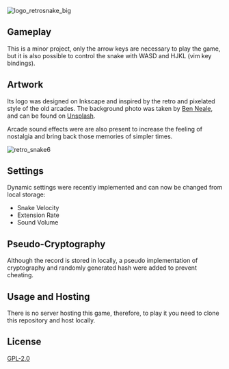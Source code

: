![logo_retrosnake_big](https://user-images.githubusercontent.com/63078965/123733534-3b303180-d88b-11eb-9e5f-8d5b42ee7827.png)

## Gameplay
This is a minor project, only the arrow keys are necessary to play the game, but it is also possible to control the snake with WASD and HJKL (vim key bindings).

## Artwork
Its logo was designed on Inkscape and inspired by the retro and pixelated style of the old arcades. The background photo was taken by [Ben Neale](https://unsplash.com/@ben_neale?utm_source=unsplash&utm_medium=referral&utm_content=creditCopyText), and can be found on [Unsplash](https://unsplash.com/photos/zpxKdH_xNSI).

Arcade sound effects were are also present to increase the feeling of nostalgia and bring back those memories of simpler times.

![retro_snake6](https://user-images.githubusercontent.com/63078965/121787445-938de080-cbb5-11eb-90d0-1058e46dd55b.png)

## Settings
Dynamic settings were recently implemented and can now be changed from local storage:

* Snake Velocity
* Extension Rate
* Sound Volume

## Pseudo-Cryptography
Although the record is stored in locally, a pseudo implementation of cryptography and randomly generated hash were added to prevent cheating.

## Usage and Hosting
There is no server hosting this game, therefore, to play it you need to clone this repository and host locally.

## License
[GPL-2.0](https://www.gnu.org/licenses/old-licenses/lgpl-2.0.html)
